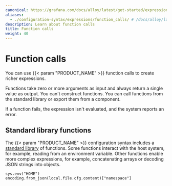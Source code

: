 ```yaml
---
canonical: https://grafana.com/docs/alloy/latest/get-started/expressions/function_calls/
aliases:
  - ./configuration-syntax/expressions/function_calls/ # /docs/alloy/latest/get-started/configuration-syntax/expressions/function_calls/
description: Learn about function calls
title: Function calls
weight: 40
---
```


# Function calls

You can use {{< param "PRODUCT_NAME" >}} function calls to create richer expressions.

Functions take zero or more arguments as input and always return a single value as output.
You can't construct functions.
You can call functions from the standard library or export them from a component.

If a function fails, the expression isn't evaluated, and the system reports an error.

## Standard library functions

The {{< param "PRODUCT_NAME" >}} configuration syntax includes a [standard library][] of functions.
Some functions interact with the host system, for example, reading from an environment variable.
Other functions enable more complex expressions, for example, concatenating arrays or decoding JSON strings into objects.

```alloy
sys.env("HOME")
encoding.from_json(local.file.cfg.content)["namespace"]
```

[standard library]: ../../../../reference/stdlib/
